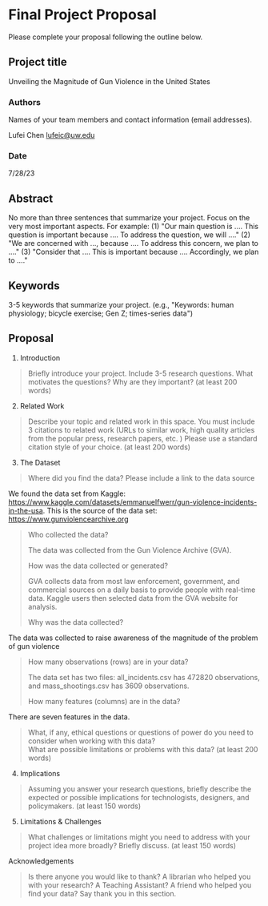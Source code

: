 # Final Project Proposal

Please complete your proposal following the outline below.

## Project title

Unveiling the Magnitude of Gun Violence in the United States

### Authors

Names of your team members and contact information (email addresses).

Lufei Chen   lufeic@uw.edu

### Date
7/28/23

## Abstract

No more than three sentences that summarize your project. Focus on the very most important aspects. For example: (1) "Our main question is .... This question is important because .... To address the question, we will ...." (2) "We are concerned with ..., because .... To address this concern, we plan to ...." (3) "Consider that .... This is important because .... Accordingly, we plan to ...."

## Keywords

3-5 keywords that summarize your project.
(e.g., "Keywords: human physiology; bicycle exercise; Gen Z; times-series data")

## Proposal

1. Introduction  

> Briefly introduce your project.  Include 3-5 research questions. What motivates the questions? Why are they important? (at least 200 words)

2. Related Work  

> Describe your topic and related work in this space. You must include 3 citations to related work (URLs to similar work, high quality articles from the popular press, research papers, etc. ) Please use a standard citation style of your choice. (at least 200 words)

3. The Dataset

> Where did you find the data? Please include a link to the data source
> 
We found the data set from Kaggle: https://www.kaggle.com/datasets/emmanuelfwerr/gun-violence-incidents-in-the-usa. This is the source of the data set:  https://www.gunviolencearchive.org 
 
> Who collected the data?
>
> The data was collected from the Gun Violence Archive (GVA).
> 
> How was the data collected or generated?
>  
> GVA collects data from most law enforcement, government, and commercial sources on a daily basis to provide people with real-time data. Kaggle users then selected data from the GVA website for analysis.
> 
> Why was the data collected?
> 
The data was collected to raise awareness of the magnitude of the problem of gun violence

>How many observations (rows) are in your data?
>
>The data set has two files: all_incidents.csv has 472820 observations, and mass_shootings.csv has 3609 observations.
>
> How many features (columns) are in the data?
>
There are seven features in the data.

> What, if any, ethical questions or questions of power do you need to consider when working with this data?  
> What are possible limitations or problems with this data?   (at least 200 words)

4. Implications

> Assuming you answer your research questions, briefly describe the expected or possible implications for technologists, designers, and policymakers. (at least 150 words)

5. Limitations & Challenges
>What challenges or limitations might you need to address with your project idea more broadly? Briefly discuss. (at least 150 words)

Acknowledgements
> Is there anyone you would like to thank? A librarian who helped you with your research? A Teaching Assistant? A friend who helped you find your data? Say thank you in this section.
